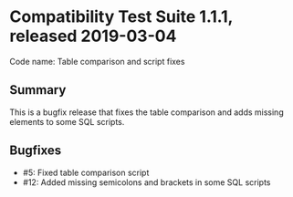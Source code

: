 # Compatibility Test Suite 1.1.1, released 2019-03-04

Code name: Table comparison and script fixes

## Summary

This is a bugfix release that fixes the table comparison and adds missing elements to some SQL scripts. 

## Bugfixes

* #5: Fixed table comparison script
* #12: Added missing semicolons and brackets in some SQL scripts
